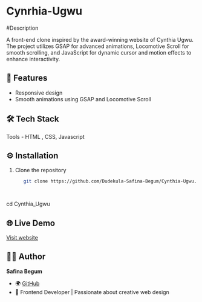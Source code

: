 # Cynrhia-Ugwu 


#Description

A front-end clone inspired by the award-winning website of Cynthia Ugwu. The project utilizes GSAP for advanced animations, Locomotive Scroll for smooth scrolling, and JavaScript for dynamic cursor and motion effects to enhance interactivity.

## 🚀 Features

- Responsive design
- Smooth animations using GSAP and Locomotive Scroll

## 🛠️ Tech Stack

Tools - HTML , CSS, Javascript

## ⚙️ Installation

1. Clone the repository  
   ```bash
      git clone https://github.com/Dudekula-Safina-Begum/Cynthia-Ugwu.git

 
cd Cynthia_Ugwu


## 🌐 Live Demo
[Visit website](https://Dudekula-Safina-Begum.github.io/Cynthia-Ugwu/)


## 👩‍💻 Author
**Safina Begum**  
- 🌍 [GitHub](https://github.com/Dudekula-Safina-Begum)  
- 💼 Frontend Developer | Passionate about creative web design
